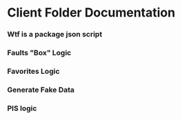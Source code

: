 # Client Folder Documentation

### Wtf is a package json script

### Faults "Box" Logic

### Favorites Logic

### Generate Fake Data

### PIS logic

